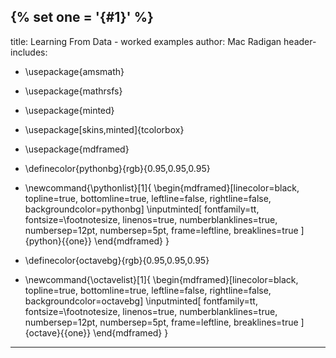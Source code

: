 {% set one = '{#1}' %}
---
title: Learning From Data - worked examples
author: Mac Radigan
header-includes:
 - \usepackage{amsmath}
 - \usepackage{mathrsfs}
 - \usepackage{minted}
 - \usepackage[skins,minted]{tcolorbox}
 - \usepackage{mdframed}

 - \definecolor{pythonbg}{rgb}{0.95,0.95,0.95}
 - \newcommand{\pythonlist}[1]{
   \begin{mdframed}[linecolor=black, topline=true, bottomline=true, leftline=false, rightline=false, backgroundcolor=pythonbg]
   \inputminted[
     fontfamily=tt,
     fontsize=\footnotesize,
     linenos=true,
     numberblanklines=true,
     numbersep=12pt,
     numbersep=5pt,
     frame=leftline,
     breaklines=true
   ]{python}{{one}}
   \end{mdframed}
  }

 - \definecolor{octavebg}{rgb}{0.95,0.95,0.95}
 - \newcommand{\octavelist}[1]{
   \begin{mdframed}[linecolor=black, topline=true, bottomline=true, leftline=false, rightline=false, backgroundcolor=octavebg]
   \inputminted[
     fontfamily=tt,
     fontsize=\footnotesize,
     linenos=true,
     numberblanklines=true,
     numbersep=12pt,
     numbersep=5pt,
     frame=leftline,
     breaklines=true
   ]{octave}{{one}}
   \end{mdframed}
  }
---
